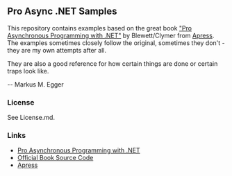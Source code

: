 ## Pro Async .NET Samples ##

This repository contains examples based on the great book
["Pro Asynchronous Programming with .NET"](http://www.apress.com/9781430259206)
by Blewett/Clymer from [Apress](http://apress.com). The examples sometimes
closely follow the original, sometimes they don't - they are my own attempts
after all.

They are also a good reference for how certain things are done or
certain traps look like.

-- Markus M. Egger


### License ###

See License.md.


### Links ###

* [Pro Asynchronous Programming with .NET](http://www.apress.com/9781430259206)
* [Official Book Source Code](https://github.com/apress/pro-asynchronous-programming-w-.net)
* [Apress](http://apress.com)

